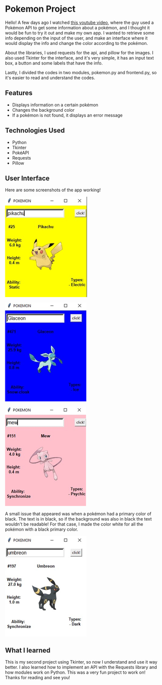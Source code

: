 # Pokemon Project
Hello! A few days ago I watched [this youtube video](https://www.youtube.com/watch?v=JVQNywo4AbU), where the guy used a Pokémon API to get some information about a pokémon, and I thought it would be fun to try it out and make my own app. I wanted to retrieve some info depending on the input of the user, and make an interface where it would display the info and change the color according to the pokémon.

About the libraries, I used requests for the api, and pillow for the images. I also used Tkinter for the interface, and it's very simple, it has an input text box, a button and some labels that have the info.

Lastly, I divided the codes in two modules, pokemon.py and frontend.py, so it's easier to read and understand the codes.

## Features
- Displays information on a certain pokémon
- Changes the background color
- If a pokémon is not found, it displays an error message

## Technologies Used
- Python
- Tkinter
- PokéAPI
- Requests
- Pillow

## User Interface
Here are some screenshots of the app working!

![Pikachu!](https://github.com/Rafael-aaf/Pokemon-Project/blob/42e447521e04dda178399d94b4df554ed7b6f859/screenshots/pokemon_api_pikachu.jpg)

![Glaceon!!!](https://github.com/Rafael-aaf/Pokemon-Project/blob/42e447521e04dda178399d94b4df554ed7b6f859/screenshots/pokemon_api_glaceon.jpg)

![Mew!](https://github.com/Rafael-aaf/Pokemon-Project/blob/42e447521e04dda178399d94b4df554ed7b6f859/screenshots/pokemon_api_mew.jpg)

A small issue that appeared was when a pokémon had a primary color of black. The text is in black, so if the background was also in black the text wouldn't be readable! For that case, I made the color white for all the pokémon with a black primary color.

![Umbreon!](https://github.com/Rafael-aaf/Pokemon-Project/blob/42e447521e04dda178399d94b4df554ed7b6f859/screenshots/pokemon_api_umbreon.jpg)


## What I learned
This is my second project using Tkinter, so now I understand and use it way better. I also learned how to implement an API with the Requests library and how modules work on Python.
This was a very fun project to work on! Thanks for reading and see you!
